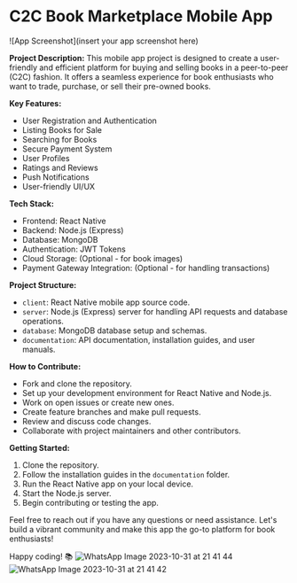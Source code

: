 
# C2C Book Marketplace Mobile App

![App Screenshot](insert your app screenshot here)

**Project Description:**
This mobile app project is designed to create a user-friendly and efficient platform for buying and selling books in a peer-to-peer (C2C) fashion. It offers a seamless experience for book enthusiasts who want to trade, purchase, or sell their pre-owned books.

**Key Features:**
- User Registration and Authentication
- Listing Books for Sale
- Searching for Books
- Secure Payment System
- User Profiles
- Ratings and Reviews
- Push Notifications
- User-friendly UI/UX

**Tech Stack:**
- Frontend: React Native
- Backend: Node.js (Express)
- Database: MongoDB
- Authentication: JWT Tokens
- Cloud Storage: (Optional - for book images)
- Payment Gateway Integration: (Optional - for handling transactions)

**Project Structure:**
- `client`: React Native mobile app source code.
- `server`: Node.js (Express) server for handling API requests and database operations.
- `database`: MongoDB database setup and schemas.
- `documentation`: API documentation, installation guides, and user manuals.

**How to Contribute:**
- Fork and clone the repository.
- Set up your development environment for React Native and Node.js.
- Work on open issues or create new ones.
- Create feature branches and make pull requests.
- Review and discuss code changes.
- Collaborate with project maintainers and other contributors.

**Getting Started:**
1. Clone the repository.
2. Follow the installation guides in the `documentation` folder.
3. Run the React Native app on your local device.
4. Start the Node.js server.
5. Begin contributing or testing the app.



Feel free to reach out if you have any questions or need assistance. Let's build a vibrant community and make this app the go-to platform for book enthusiasts!

Happy coding! 📚
![WhatsApp Image 2023-10-31 at 21 41 44](https://github.com/SarangaSiriwardhana9/KeepIt/assets/99233703/469607e3-8d23-4f2e-9e18-1574cef3bf2c)![WhatsApp Image 2023-10-31 at 21 41 42](https://github.com/SarangaSiriwardhana9/KeepIt/assets/99233703/72d157b5-35a2-45dd-9cea-2ded8296d825)

